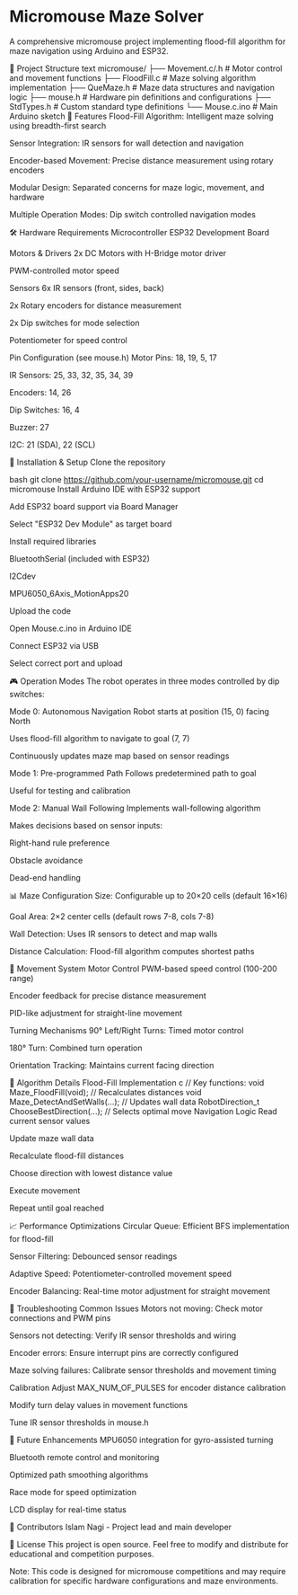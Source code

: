 # Micromouse Maze Solver

A comprehensive micromouse project implementing flood-fill algorithm for maze navigation using Arduino and ESP32.

📁 Project Structure
text
micromouse/
├── Movement.c/.h           # Motor control and movement functions
├── FloodFill.c             # Maze solving algorithm implementation
├── QueMaze.h               # Maze data structures and navigation logic
├── mouse.h                 # Hardware pin definitions and configurations
├── StdTypes.h              # Custom standard type definitions
└── Mouse.c.ino            # Main Arduino sketch
🚀 Features
Flood-Fill Algorithm: Intelligent maze solving using breadth-first search

Sensor Integration: IR sensors for wall detection and navigation

Encoder-based Movement: Precise distance measurement using rotary encoders

Modular Design: Separated concerns for maze logic, movement, and hardware

Multiple Operation Modes: Dip switch controlled navigation modes

🛠️ Hardware Requirements
Microcontroller
ESP32 Development Board

Motors & Drivers
2x DC Motors with H-Bridge motor driver

PWM-controlled motor speed

Sensors
6x IR sensors (front, sides, back)

2x Rotary encoders for distance measurement

2x Dip switches for mode selection

Potentiometer for speed control

Pin Configuration (see mouse.h)
Motor Pins: 18, 19, 5, 17

IR Sensors: 25, 33, 32, 35, 34, 39

Encoders: 14, 26

Dip Switches: 16, 4

Buzzer: 27

I2C: 21 (SDA), 22 (SCL)

🔧 Installation & Setup
Clone the repository

bash
git clone https://github.com/your-username/micromouse.git
cd micromouse
Install Arduino IDE with ESP32 support

Add ESP32 board support via Board Manager

Select "ESP32 Dev Module" as target board

Install required libraries

BluetoothSerial (included with ESP32)

I2Cdev

MPU6050_6Axis_MotionApps20

Upload the code

Open Mouse.c.ino in Arduino IDE

Connect ESP32 via USB

Select correct port and upload

🎮 Operation Modes
The robot operates in three modes controlled by dip switches:

Mode 0: Autonomous Navigation
Robot starts at position (15, 0) facing North

Uses flood-fill algorithm to navigate to goal (7, 7)

Continuously updates maze map based on sensor readings

Mode 1: Pre-programmed Path
Follows predetermined path to goal

Useful for testing and calibration

Mode 2: Manual Wall Following
Implements wall-following algorithm

Makes decisions based on sensor inputs:

Right-hand rule preference

Obstacle avoidance

Dead-end handling

📊 Maze Configuration
Size: Configurable up to 20×20 cells (default 16×16)

Goal Area: 2×2 center cells (default rows 7-8, cols 7-8)

Wall Detection: Uses IR sensors to detect and map walls

Distance Calculation: Flood-fill algorithm computes shortest paths

🔄 Movement System
Motor Control
PWM-based speed control (100-200 range)

Encoder feedback for precise distance measurement

PID-like adjustment for straight-line movement

Turning Mechanisms
90° Left/Right Turns: Timed motor control

180° Turn: Combined turn operation

Orientation Tracking: Maintains current facing direction

🧠 Algorithm Details
Flood-Fill Implementation
c
// Key functions:
void Maze_FloodFill(void);           // Recalculates distances
void Maze_DetectAndSetWalls(...);    // Updates wall data
RobotDirection_t ChooseBestDirection(...); // Selects optimal move
Navigation Logic
Read current sensor values

Update maze wall data

Recalculate flood-fill distances

Choose direction with lowest distance value

Execute movement

Repeat until goal reached

📈 Performance Optimizations
Circular Queue: Efficient BFS implementation for flood-fill

Sensor Filtering: Debounced sensor readings

Adaptive Speed: Potentiometer-controlled movement speed

Encoder Balancing: Real-time motor adjustment for straight movement

🐛 Troubleshooting
Common Issues
Motors not moving: Check motor connections and PWM pins

Sensors not detecting: Verify IR sensor thresholds and wiring

Encoder errors: Ensure interrupt pins are correctly configured

Maze solving failures: Calibrate sensor thresholds and movement timing

Calibration
Adjust MAX_NUM_OF_PULSES for encoder distance calibration

Modify turn delay values in movement functions

Tune IR sensor thresholds in mouse.h

🔮 Future Enhancements
MPU6050 integration for gyro-assisted turning

Bluetooth remote control and monitoring

Optimized path smoothing algorithms

Race mode for speed optimization

LCD display for real-time status

👥 Contributors
Islam Nagi - Project lead and main developer

📄 License
This project is open source. Feel free to modify and distribute for educational and competition purposes.

Note: This code is designed for micromouse competitions and may require calibration for specific hardware configurations and maze environments.

